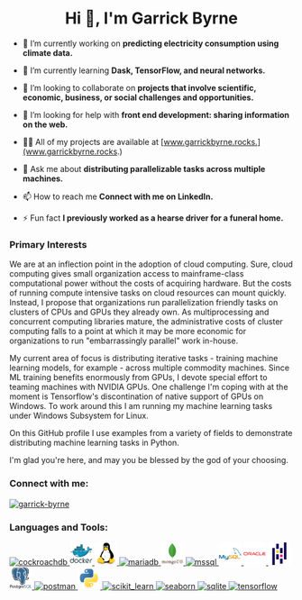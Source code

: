 <h1 align="center">Hi 👋, I'm Garrick Byrne</h1>

- 🔭 I’m currently working on **predicting electricity consumption using climate data.**

- 🌱 I’m currently learning **Dask, TensorFlow, and neural networks.**

- 👯 I’m looking to collaborate on **projects that involve scientific, economic, business, or social challenges and opportunities.**

- 🤝 I’m looking for help with **front end development: sharing information on the web.**

- 👨‍💻 All of my projects are available at [www.garrickbyrne.rocks.](www.garrickbyrne.rocks.)

- 💬 Ask me about **distributing parallelizable tasks across multiple machines.**

- 📫 How to reach me **Connect with me on LinkedIn.**

- ⚡ Fun fact **I previously worked as a hearse driver for a funeral home.**

<h3 align="left">Primary Interests</h3>

We are at an inflection point in the adoption of cloud computing. Sure, cloud computing gives small organization access to mainframe-class computational power without the costs of acquiring hardware. But the costs of running compute intensive tasks on cloud resources can mount quickly. Instead, I propose that organizations run parallelization friendly tasks on clusters of CPUs and GPUs they already own. As multiprocessing and concurrent computing libraries mature, the administrative costs of cluster computing falls to a point at which it may be more economic for organizations to run "embarrassingly parallel" work in-house. 

My current area of focus is distributing iterative tasks - training machine learning models, for example - across multiple commodity machines. Since ML training benefits enormously from GPUs, I devote special effort to teaming machines with NVIDIA GPUs. One challenge I'm coping with at the moment is Tensorflow's discontination of native support of GPUs on Windows. To work around this I am running my machine learning tasks under Windows Subsystem for Linux.

On this GitHub profile I use examples from a variety of fields to demonstrate distributing machine learning tasks in Python.

I'm glad you're here, and may you be blessed by the god of your choosing.

<h3 align="left">Connect with me:</h3>
<p align="left">
<a href="https://linkedin.com/in/garrick-byrne" target="blank"><img align="center" src="https://raw.githubusercontent.com/rahuldkjain/github-profile-readme-generator/master/src/images/icons/Social/linked-in-alt.svg" alt="garrick-byrne" height="30" width="40" /></a>
</p>

<h3 align="left">Languages and Tools:</h3>
<p align="left"> <a href="https://www.cockroachlabs.com/product/cockroachdb/" target="_blank" rel="noreferrer"> <img src="https://cdn.worldvectorlogo.com/logos/cockroachdb.svg" alt="cockroachdb" width="40" height="40"/> </a> <a href="https://www.docker.com/" target="_blank" rel="noreferrer"> <img src="https://raw.githubusercontent.com/devicons/devicon/master/icons/docker/docker-original-wordmark.svg" alt="docker" width="40" height="40"/> </a> <a href="https://www.linux.org/" target="_blank" rel="noreferrer"> <img src="https://raw.githubusercontent.com/devicons/devicon/master/icons/linux/linux-original.svg" alt="linux" width="40" height="40"/> </a> <a href="https://mariadb.org/" target="_blank" rel="noreferrer"> <img src="https://www.vectorlogo.zone/logos/mariadb/mariadb-icon.svg" alt="mariadb" width="40" height="40"/> </a> <a href="https://www.mongodb.com/" target="_blank" rel="noreferrer"> <img src="https://raw.githubusercontent.com/devicons/devicon/master/icons/mongodb/mongodb-original-wordmark.svg" alt="mongodb" width="40" height="40"/> </a> <a href="https://www.microsoft.com/en-us/sql-server" target="_blank" rel="noreferrer"> <img src="https://www.svgrepo.com/show/303229/microsoft-sql-server-logo.svg" alt="mssql" width="40" height="40"/> </a> <a href="https://www.mysql.com/" target="_blank" rel="noreferrer"> <img src="https://raw.githubusercontent.com/devicons/devicon/master/icons/mysql/mysql-original-wordmark.svg" alt="mysql" width="40" height="40"/> </a> <a href="https://www.oracle.com/" target="_blank" rel="noreferrer"> <img src="https://raw.githubusercontent.com/devicons/devicon/master/icons/oracle/oracle-original.svg" alt="oracle" width="40" height="40"/> </a> <a href="https://pandas.pydata.org/" target="_blank" rel="noreferrer"> <img src="https://raw.githubusercontent.com/devicons/devicon/2ae2a900d2f041da66e950e4d48052658d850630/icons/pandas/pandas-original.svg" alt="pandas" width="40" height="40"/> </a> <a href="https://www.postgresql.org" target="_blank" rel="noreferrer"> <img src="https://raw.githubusercontent.com/devicons/devicon/master/icons/postgresql/postgresql-original-wordmark.svg" alt="postgresql" width="40" height="40"/> </a> <a href="https://postman.com" target="_blank" rel="noreferrer"> <img src="https://www.vectorlogo.zone/logos/getpostman/getpostman-icon.svg" alt="postman" width="40" height="40"/> </a> <a href="https://www.python.org" target="_blank" rel="noreferrer"> <img src="https://raw.githubusercontent.com/devicons/devicon/master/icons/python/python-original.svg" alt="python" width="40" height="40"/> </a> <a href="https://scikit-learn.org/" target="_blank" rel="noreferrer"> <img src="https://upload.wikimedia.org/wikipedia/commons/0/05/Scikit_learn_logo_small.svg" alt="scikit_learn" width="40" height="40"/> </a> <a href="https://seaborn.pydata.org/" target="_blank" rel="noreferrer"> <img src="https://seaborn.pydata.org/_images/logo-mark-lightbg.svg" alt="seaborn" width="40" height="40"/> </a> <a href="https://www.sqlite.org/" target="_blank" rel="noreferrer"> <img src="https://www.vectorlogo.zone/logos/sqlite/sqlite-icon.svg" alt="sqlite" width="40" height="40"/> </a> <a href="https://www.tensorflow.org" target="_blank" rel="noreferrer"> <img src="https://www.vectorlogo.zone/logos/tensorflow/tensorflow-icon.svg" alt="tensorflow" width="40" height="40"/> </a> </p>
